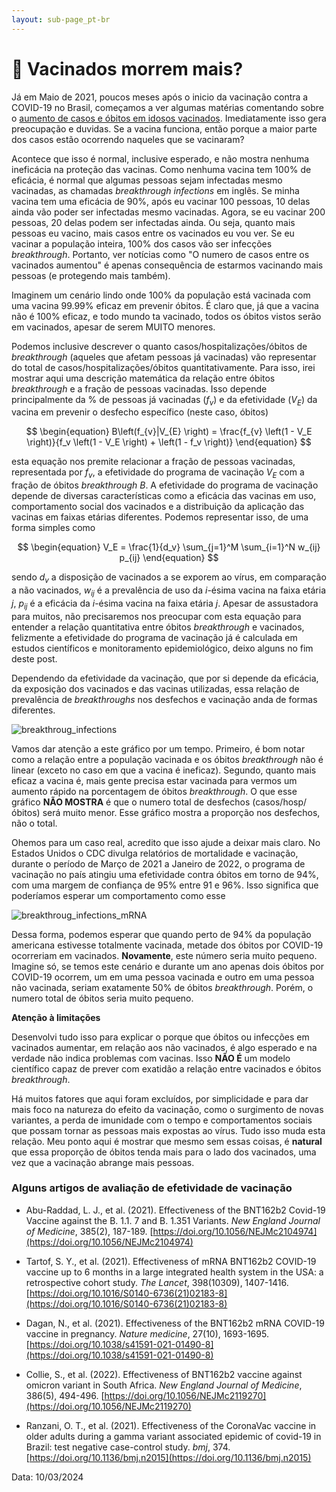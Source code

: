 ```yaml
---
layout: sub-page_pt-br
---
```


# :thinking: Vacinados morrem mais?

Já em Maio de 2021, poucos meses após o inicio da vacinação contra a COVID-19 no Brasil, começamos a ver algumas matérias comentando sobre o [aumento de casos e óbitos em idosos vacinados](https://www.correiobraziliense.com.br/cidades-df/2021/05/4925148-cresce-o-numero-de-casos-de-covid-19-entre-idosos-vacinados.html). Imediatamente isso gera preocupação e duvidas. Se a vacina funciona, então porque a maior parte dos casos estão ocorrendo naqueles que se vacinaram?

Acontece que isso é normal, inclusive esperado, e não mostra nenhuma ineficácia na proteção das vacinas. Como nenhuma vacina tem 100% de eficácia, é normal que algumas pessoas sejam infectadas mesmo vacinadas, as chamadas _breakthrough infections_ em inglês. Se minha vacina tem uma eficácia de 90%, após eu vacinar 100 pessoas, 10 delas ainda vão poder ser infectadas mesmo vacinadas. Agora, se eu vacinar 200 pessoas, 20 delas podem ser infectadas ainda. Ou seja, quanto mais pessoas eu vacino, mais casos entre os vacinados eu vou ver. Se eu vacinar a população inteira, 100% dos casos vão ser infecções _breakthrough_. Portanto, ver notícias como "O numero de casos entre os vacinados aumentou" é apenas consequência de estarmos vacinando mais pessoas (e protegendo mais também).

Imaginem um cenário lindo onde 100% da população está vacinada com uma vacina 99.99% eficaz em prevenir óbitos. É claro que, já que a vacina não é 100% eficaz, e todo mundo ta vacinado, todos os óbitos vistos serão em vacinados, apesar de serem MUITO menores.

Podemos inclusive descrever o quanto casos/hospitalizações/óbitos de _breakthrough_ (aqueles que afetam pessoas já vacinadas) vão representar do total de casos/hospitalizações/óbitos quantitativamente. Para isso, irei mostrar aqui uma descrição matemática da relação entre óbitos _breakthrough_ e a fração de pessoas vacinadas. Isso depende principalmente da % de pessoas já vacinadas $\left( f_v \right)$ e da efetividade $\left( V_E \right)$ da vacina em prevenir o desfecho específico (neste caso, óbitos)

$$
\begin{equation}
    B\left(f_{v}|V_{E} \right) = \frac{f_{v} \left(1 - V_E \right)}{f_v \left(1 - V_E \right) + \left(1 - f_v \right)}
\end{equation}
$$

esta equação nos premite relacionar a fração de pessoas vacinadas, representada por $f_v$, a efetividade do programa de vacinação $V_E$ com a fração de óbitos _breakthrough_ $B$. A efetividade do programa de vacinação depende de diversas características como a eficácia das vacinas em uso, comportamento social dos vacinados e a distribuição da aplicação das vacinas em faixas etárias diferentes. Podemos representar isso, de uma forma simples como

$$
\begin{equation}
    V_E = \frac{1}{d_v} \sum_{j=1}^M \sum_{i=1}^N w_{ij} p_{ij}
\end{equation}
$$

sendo $d_v$ a disposição de vacinados a se exporem ao vírus, em comparação a não vacinados, $w_{ij}$ é a prevalência de uso da $i$-ésima vacina na faixa etária $j$, $p_{ij}$ é a eficácia da $i$-ésima vacina na faixa etária $j$. Apesar de assustadora para muitos, não precisaremos nos preocupar com esta equação para entender a relação quantitativa entre óbitos _breakthrough_ e vacinados, felizmente a efetividade do programa de vacinação já é calculada em estudos científicos e monitoramento epidemiológico, deixo alguns no fim deste post.

Dependendo da efetividade da vacinação, que por si depende da eficácia, da exposição dos vacinados e das vacinas utilizadas, essa relação de prevalência de _breakthroughs_ nos desfechos e vacinação anda de formas diferentes.

![breakthroug_infections](https://pedrohpcintra.github.io/assets/img/fake_news/breakthrough_deaths.png)

Vamos dar atenção a este gráfico por um tempo. Primeiro, é bom notar como a relação entre a população vacinada e os óbitos _breakthrough_ não é linear (exceto no caso em que a vacina é ineficaz). Segundo, quanto mais eficaz a vacina é, mais gente precisa estar vacinada para vermos um aumento rápido na porcentagem de óbitos _breakthrough_. O que esse gráfico **NÃO MOSTRA** é que o numero total de desfechos (casos/hosp/óbitos) será muito menor. Esse gráfico mostra a proporção nos desfechos, não o total.

Ohemos para um caso real, acredito que isso ajude a deixar mais claro. No Estados Unidos o CDC divulga relatórios de mortalidade e vacinação, durante o período de Março de 2021 a Janeiro de 2022, o programa de vacinação no país atingiu uma efetividade contra óbitos em torno de 94%, com uma margem de confiança de 95% entre 91 e 96%. Isso significa que poderíamos esperar um comportamento como esse

![breakthroug_infections_mRNA](https://pedrohpcintra.github.io/assets/img/fake_news/breakthrough_deaths_mRNA.png)

Dessa forma, podemos esperar que quando perto de 94% da população americana estivesse totalmente vacinada, metade dos óbitos por COVID-19 ocorreriam em vacinados. **Novamente**, este número seria muito pequeno. Imagine só, se temos este cenário e durante um ano apenas dois óbitos por COVID-19 ocorrem, um em uma pessoa vacinada e outro em uma pessoa não vacinada, seriam exatamente 50% de óbitos _breakthrough_. Porém, o numero total de óbitos seria muito pequeno.

**Atenção à limitações**

Desenvolvi tudo isso para explicar o porque que óbitos ou infecções em vacinados aumentar, em relação aos não vacinados, é algo esperado e na verdade não indica problemas com vacinas. Isso **NÃO É** um modelo científico capaz de prever com exatidão a relação entre vacinados e óbitos _breakthrough_.

Há muitos fatores que aqui foram excluídos, por simplicidade e para dar mais foco na natureza do efeito da vacinação, como o surgimento de novas variantes, a perda de imunidade com o tempo e comportamentos sociais que possam tornar as pessoas mais expostas ao vírus. Tudo isso muda esta relação. Meu ponto aqui é mostrar que mesmo sem essas coisas, é **natural** que essa proporção de óbitos tenda mais para o lado dos vacinados, uma vez que a vacinação abrange mais pessoas.

### Alguns artigos de avaliação de efetividade de vacinação

- Abu-Raddad, L. J., et al. (2021). Effectiveness of the BNT162b2 Covid-19 Vaccine against the B. 1.1. 7 and B. 1.351 Variants. _New England Journal of Medicine_, 385(2), 187-189. [https://doi.org/10.1056/NEJMc2104974](https://doi.org/10.1056/NEJMc2104974)

- Tartof, S. Y., et al. (2021). Effectiveness of mRNA BNT162b2 COVID-19 vaccine up to 6 months in a large integrated health system in the USA: a retrospective cohort study. _The Lancet_, 398(10309), 1407-1416. [https://doi.org/10.1016/S0140-6736(21)02183-8](https://doi.org/10.1016/S0140-6736(21)02183-8)

- Dagan, N., et al. (2021). Effectiveness of the BNT162b2 mRNA COVID-19 vaccine in pregnancy. _Nature medicine_, 27(10), 1693-1695. [https://doi.org/10.1038/s41591-021-01490-8](https://doi.org/10.1038/s41591-021-01490-8)

- Collie, S., et al. (2022). Effectiveness of BNT162b2 vaccine against omicron variant in South Africa. _New England Journal of Medicine_, 386(5), 494-496. [https://doi.org/10.1056/NEJMc2119270](https://doi.org/10.1056/NEJMc2119270)

- Ranzani, O. T., et al. (2021). Effectiveness of the CoronaVac vaccine in older adults during a gamma variant associated epidemic of covid-19 in Brazil: test negative case-control study. _bmj_, 374. [https://doi.org/10.1136/bmj.n2015](https://doi.org/10.1136/bmj.n2015)

Data: 10/03/2024
